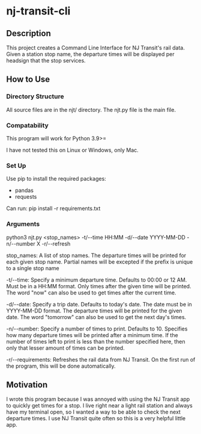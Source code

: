 # nj-transit-cli

## Description

This project creates a Command Line Interface for NJ Transit's rail data.
Given a station stop name, the departure times will be 
displayed per headsign that the stop services.

## How to Use

### Directory Structure

All source files are in the njt/ directory. The njt.py file is the main file.

### Compatability

This program will work for Python 3.9>=

I have not tested this on Linux or Windows, only Mac.

### Set Up

Use pip to install the required packages:
- pandas
- requests

Can run: pip install -r requirements.txt

### Arguments

python3 njt.py <stop_names> -t/--time HH:MM -d/--date YYYY-MM-DD -n/--number X -r/--refresh

stop_names: A list of stop names. 
The departure times will be printed for each given stop name.
Partial names will be excepted if the prefix is unique to a single stop name

-t/--time: Specify a minimum departure time.
Defaults to 00:00 or 12 AM.
Must be in a HH:MM format.
Only times after the given time will be printed.
The word "now" can also be used to get times after the current time.

-d/--date: Specify a trip date.
Defaults to today's date.
The date must be in YYYY-MM-DD format.
The departure times will be printed for the given date. 
The word "tomorrow" can also be used to get the next day's times.

-n/--number: Specify a number of times to print.
Defaults to 10.
Specifies how many departure times will be printed after a minimum time.
If the number of times left to print is less than the number specified here, 
then only that lesser amount of times can be printed.

-r/--requirements: Refreshes the rail data from NJ Transit.
On the first run of the program, this will be done automatically.

## Motivation

I wrote this program because I was annoyed with using the NJ Transit app to quickly get times for a stop.
I live right near a light rail station and always have my terminal open, so I wanted a way
to be able to check the next departure times. I use NJ Transit quite often so this is a very helpful little app.